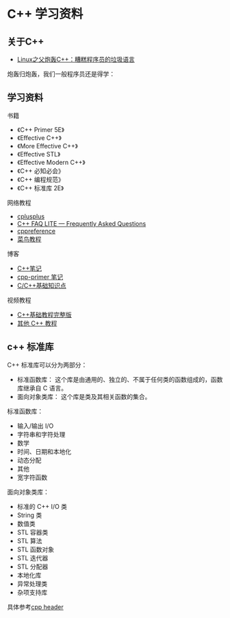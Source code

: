 # C++ 学习资料

## 关于C++

- [Linux之父炮轰C++：糟糕程序员的垃圾语言](http://blog.csdn.net/turingbook/article/details/1775488)

炮轰归炮轰，我们一般程序员还是得学：

## 学习资料

书籍

- 《C++ Primer 5E》
- 《Effective C++》
- 《More Effective C++》
- 《Effective STL》
- 《Effective Modern C++》
- 《C++ 必知必会》
- 《C++ 编程规范》
- 《C++ 标准库 2E》

网络教程

- [cplusplus](http://www.cplusplus.com/)
- [C++ FAQ LITE — Frequently Asked Questions](http://www.sunistudio.com/cppfaq/)
- [cppreference](https://zh.cppreference.com/w/cpp)
- [菜鸟教程](http://www.runoob.com/cplusplus/)

博客

- [C++笔记](http://www.hahack.com/wiki/)
- [cpp-primer 笔记](https://r00tk1ts.github.io/tags/cpp-primer/)
- [C/C++基础知识点](https://blog.csdn.net/K346K346/category_9265704_2.html)

视频教程

- [C++基础教程完整版](http://yun.itheima.com/course/275.html)
- [其他 C++ 教程](http://yun.itheima.com/course/c55.html?hm)

## c++ 标准库

C++ 标准库可以分为两部分：

- 标准函数库： 这个库是由通用的、独立的、不属于任何类的函数组成的，函数库继承自 C 语言。
- 面向对象类库： 这个库是类及其相关函数的集合。

标准函数库：

- 输入/输出 I/O
- 字符串和字符处理
- 数学
- 时间、日期和本地化
- 动态分配
- 其他
- 宽字符函数

面向对象类库：

- 标准的 C++ I/O 类
- String 类
- 数值类
- STL 容器类
- STL 算法
- STL 函数对象
- STL 迭代器
- STL 分配器
- 本地化库
- 异常处理类
- 杂项支持库

具体参考[cpp header](http://zh.cppreference.com/w/cpp/header)
